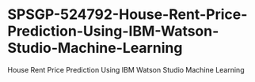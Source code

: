 # SPSGP-524792-House-Rent-Price-Prediction-Using-IBM-Watson-Studio-Machine-Learning
House Rent Price Prediction Using IBM Watson Studio Machine Learning
